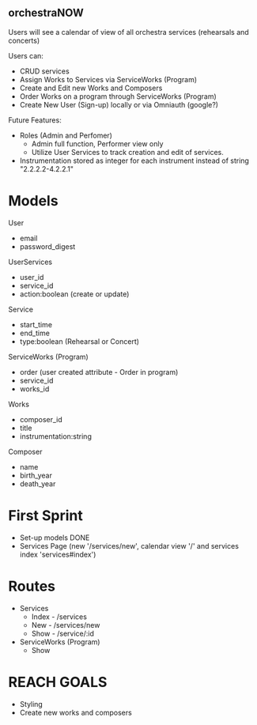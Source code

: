 ## orchestraNOW

Users will see a calendar of view of all orchestra services (rehearsals and concerts)

Users can:
* CRUD services
* Assign Works to Services via ServiceWorks (Program)
* Create and Edit new Works and Composers
* Order Works on a program through ServiceWorks (Program)
* Create New User (Sign-up) locally or via Omniauth (google?)
   
Future Features:
* Roles (Admin and Perfomer) 
    * Admin full function, Performer view only
    * Utilize User Services to track creation and edit of services. 
* Instrumentation stored as integer for each instrument instead of string "2.2.2.2-4.2.2.1"


# Models
User
* email 
* password_digest

UserServices
* user_id 
* service_id
* action:boolean (create or update)

Service
* start_time
* end_time
* type:boolean (Rehearsal or Concert)

ServiceWorks (Program)
* order (user created attribute - Order in program)
* service_id
* works_id 

Works 
* composer_id
* title
* instrumentation:string

Composer
* name
* birth_year
* death_year

# First Sprint
 * Set-up models DONE
 * Services Page (new '/services/new', calendar view '/' and services index 'services#index')

 # Routes

  * Services
    * Index - /services
    * New - /services/new
    * Show - /service/:id
  * ServiceWorks (Program)
    * Show
        


# REACH GOALS
* Styling
* Create new works and composers
